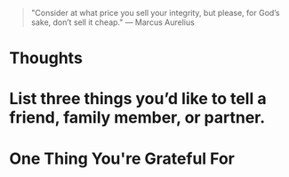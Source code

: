 
> \"Consider at what price you sell your integrity, but please, for God’s sake, don’t sell it cheap.\" — Marcus Aurelius

# Thoughts

# List three things you’d like to tell a friend, family member, or partner.

# One Thing You're Grateful For

